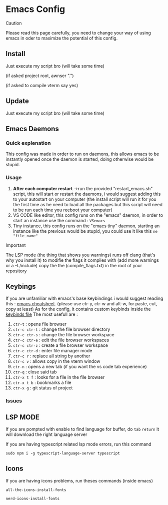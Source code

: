 # Emacs Config
>[!CAUTION]
>Please read this page carefully, you need to change your way of using emacs in oder to maximize the potential of this config.

## Install
Just execute my script bro (will take some time)

(if asked project root, awnser ".")

(if asked to compile vterm say yes)


## Update
Just execute my script bro (will take some time)

## Emacs Daemons
### Quick explenation
This config was made in order to run on daemons, this allows emacs to be instantly opened once the daemon is started, doing otherwise would be stupid.

### Usage
1. **After each computer restart** ->run the provided "restart_emacs.sh" script, this will start or restart the daemons, i would suggest adding this to your autostart on your computer (the install script will run it for you the first time as he need to load all the packages but this script will need to be run each time you reeboot your computer)
2. VS CODE like editor, this config runs on the "emacs" daemon, in order to start an instance use the command : `VSemacs`
3. Tiny instance, this config runs on the "emacs tiny" daemon, starting an instance like the previous would be stupid, you could use it like this `ne "file_name"`

>[!IMPORTANT]
>The LSP mode (the thing that shows you warnings) runs off clang (that's why you install it) to modifie the flags it compiles with (add more warnings or a -I./include) copy the the (compile_flags.txt) in the root of your repository


## Keybings
If you are unfamiliar with emacs's base keybindings i would suggest reading this : [emacs cheatsheet](https://www.gnu.org/software/emacs/refcards/pdf/refcard.pdf). (please use ctr-y, ctr-w and alt-w, for paste, cut, copy at least)
As for the config, it contains custom keybinds inside the [keybinds file](.emacs.default/custom/keyboard-shortcuts.el)
The most usefull are :
1. `ctr-t` : opens file browser
2. `ctr-c ctr-t` : change the file browser directory
3. `ctr-c ctr-s` : change the file browser workspace
4. `ctr-c ctr-e` : edit the file browser workspaces
5. `ctr-c ctr-z` : create a file browser workspace
6. `ctr-c ctr-d` : enter file manager mode
7. `ctr-c r` : replace all string by another
8. `ctr-c v` : allows copy in the vterm window
9. `ctr-n` : opens a new tab (if you want the vs code tab experience)
10. `ctr-q` : close said tab
11. `ctr-x t f` : looks for a file in the file browser
12. `ctr-x t b` : bookmarks a file
13. `ctr-x g` : git status of project

### Issues

## LSP MODE
If you are pompted with enable to find language for buffer, do `tab` `return` it will download the right language server

If you are having typescript related lsp mode errors, run this command
```
sudo npm i -g typescript-language-server typescript
```

## Icons
If you are having icons problems, run theses commands (inside emacs)

```
all-the-icons-install-fonts
```
```
nerd-icons-install-fonts
```
